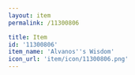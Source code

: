 ```yaml
---
layout: item
permalink: /11300806

title: Item
id: '11300806'
item_name: 'Alvanos''s Wisdom'
icon_url: 'item/icon/11300806.png'
---
```

